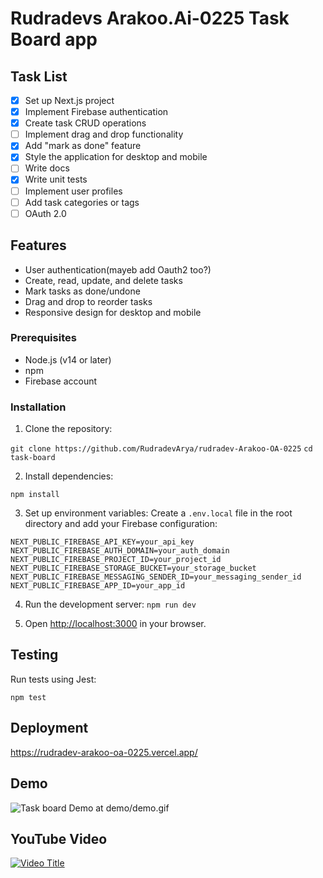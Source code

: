 # Rudradevs Arakoo.Ai-0225 Task Board app

## Task List

- [x] Set up Next.js project
- [x] Implement Firebase authentication
- [x] Create task CRUD operations
- [ ] Implement drag and drop functionality
- [x] Add "mark as done" feature
- [x] Style the application for desktop and mobile
- [ ] Write docs
- [x] Write unit tests
- [ ] Implement user profiles
- [ ] Add task categories or tags
- [ ] OAuth 2.0
  
## Features
- User authentication(mayeb add Oauth2 too?)
- Create, read, update, and delete tasks
- Mark tasks as done/undone
- Drag and drop to reorder tasks
- Responsive design for desktop and mobile

### Prerequisites

- Node.js (v14 or later)
- npm
- Firebase account

### Installation

1. Clone the repository:

`git clone https://github.com/RudradevArya/rudradev-Arakoo-OA-0225` 
`cd task-board`

2. Install dependencies:

`npm install`

3. Set up environment variables:
   Create a `.env.local` file in the root directory and add your Firebase configuration:


```NEXT_PUBLIC_FIREBASE_API_KEY=your_api_key NEXT_PUBLIC_FIREBASE_AUTH_DOMAIN=your_auth_domain NEXT_PUBLIC_FIREBASE_PROJECT_ID=your_project_id NEXT_PUBLIC_FIREBASE_STORAGE_BUCKET=your_storage_bucket NEXT_PUBLIC_FIREBASE_MESSAGING_SENDER_ID=your_messaging_sender_id NEXT_PUBLIC_FIREBASE_APP_ID=your_app_id```

4. Run the development server:
`npm run dev`

5. Open [http://localhost:3000](http://localhost:3000) in your browser.


## Testing

Run tests using Jest:

`npm test`

## Deployment

https://rudradev-arakoo-oa-0225.vercel.app/



## Demo
![Task board Demo at demo/demo.gif](demo/demo.gif)

## YouTube Video

[![Video Title](https://img.youtube.com/vi/kC0eeqvl2gM/maxresdefault.jpg)](https://www.youtube.com/watch?v=kC0eeqvl2gM)